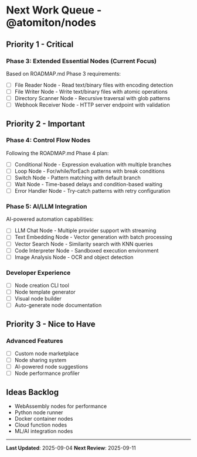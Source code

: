 # Next Work Queue - @atomiton/nodes

## Priority 1 - Critical

### Phase 3: Extended Essential Nodes (Current Focus)

Based on ROADMAP.md Phase 3 requirements:

- [ ] File Reader Node - Read text/binary files with encoding detection
- [ ] File Writer Node - Write text/binary files with atomic operations
- [ ] Directory Scanner Node - Recursive traversal with glob patterns
- [ ] Webhook Receiver Node - HTTP server endpoint with validation

## Priority 2 - Important

### Phase 4: Control Flow Nodes

Following the ROADMAP.md Phase 4 plan:

- [ ] Conditional Node - Expression evaluation with multiple branches
- [ ] Loop Node - For/while/forEach patterns with break conditions
- [ ] Switch Node - Pattern matching with default branch
- [ ] Wait Node - Time-based delays and condition-based waiting
- [ ] Error Handler Node - Try-catch patterns with retry configuration

### Phase 5: AI/LLM Integration

AI-powered automation capabilities:

- [ ] LLM Chat Node - Multiple provider support with streaming
- [ ] Text Embedding Node - Vector generation with batch processing
- [ ] Vector Search Node - Similarity search with KNN queries
- [ ] Code Interpreter Node - Sandboxed execution environment
- [ ] Image Analysis Node - OCR and object detection

### Developer Experience

- [ ] Node creation CLI tool
- [ ] Node template generator
- [ ] Visual node builder
- [ ] Auto-generate node documentation

## Priority 3 - Nice to Have

### Advanced Features

- [ ] Custom node marketplace
- [ ] Node sharing system
- [ ] AI-powered node suggestions
- [ ] Node performance profiler

## Ideas Backlog

- WebAssembly nodes for performance
- Python node runner
- Docker container nodes
- Cloud function nodes
- ML/AI integration nodes

---

**Last Updated**: 2025-09-04
**Next Review**: 2025-09-11
